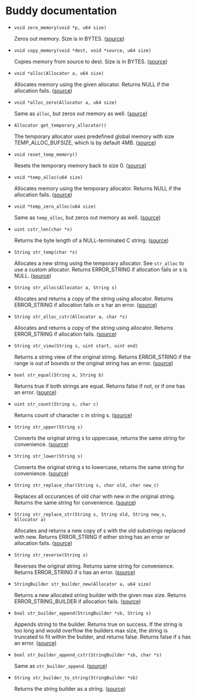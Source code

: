 # Buddy documentation

- `void zero_memory(void *p, u64 size)`

	Zeros out memory. Size is in BYTES. 
 ([source](buddy.h#30))
- `void copy_memory(void *dest, void *source, u64 size)`

	Copies memory from source to dest. Size is in BYTES. 
 ([source](buddy.h#30))
- `void *alloc(Allocator a, u64 size)`

	Allocates memory using the given allocator. Returns NULL if the allocation fails. 
 ([source](buddy.h#30))
- `void *alloc_zero(Allocator a, u64 size)`

	Same as `alloc`, but zeros out memory as well. 
 ([source](buddy.h#30))
- `Allocator get_temporary_allocator()`

	The temporary allocator uses predefined global memory with size TEMP_ALLOC_BUFSIZE, which is by default 4MB. 
 ([source](buddy.h#30))
- `void reset_temp_memory()`

	Resets the temporary memory back to size 0. 
 ([source](buddy.h#30))
- `void *temp_alloc(u64 size)`

	Allocates memory using the temporary allocator. Returns NULL if the allocation fails. 
 ([source](buddy.h#30))
- `void *temp_zero_alloc(u64 size)`

	Same as `temp_alloc`, but zeros out memory as well. 
 ([source](buddy.h#30))
- `uint cstr_len(char *s)`

	Returns the byte length of a NULL-terminated C string. 
 ([source](buddy.h#30))
- `String str_temp(char *s)`

	Allocates a new string using the temporary allocator. See `str_alloc` to use a custom allocator. Returns ERROR_STRING if allocation fails or s is NULL. 
 ([source](buddy.h#30))
- `String str_alloc(Allocator a, String s)`

	Allocates and returns a copy of the string using allocator. Returns ERROR_STRING if allocation fails or s har an error. 
 ([source](buddy.h#30))
- `String str_alloc_cstr(Allocator a, char *s)`

	Allocates and returns a copy of the string using allocator. Returns ERROR_STRING if allocation fails. 
 ([source](buddy.h#30))
- `String str_view(String s, uint start, uint end)`

	Returns a string view of the original string. Returns ERROR_STRING if the range is out of bounds or the original string has an error. 
 ([source](buddy.h#30))
- `bool str_equal(String a, String b)`

	Returns true if both strings are equal. Returns false if not, or if one has an error. 
 ([source](buddy.h#30))
- `uint str_count(String s, char c)`

	Returns count of character c in string s. 
 ([source](buddy.h#30))
- `String str_upper(String s)`

	Converts the original string s to uppercase, returns the same string for convenience. 
 ([source](buddy.h#30))
- `String str_lower(String s)`

	Converts the original string s to lowercase, returns the same string for convenience. 
 ([source](buddy.h#30))
- `String str_replace_char(String s, char old, char new_c)`

	Replaces all occurances of old char with new in the original string. Returns the same string for convenience. 
 ([source](buddy.h#30))
- `String str_replace_str(String s, String old, String new_s, Allocator a)`

	Allocates and returns a new copy of s with the old substrings replaced with new. Returns ERROR_STRING if either string has an error or allocation fails. 
 ([source](buddy.h#30))
- `String str_reverse(String s)`

	Reverses the original string. Returns same string for convenience. Returns ERROR_STRING if s has an error. 
 ([source](buddy.h#30))
- `StringBuilder str_builder_new(Allocator a, u64 size)`

	Returns a new allocated string builder with the given max size. Returns ERROR_STRING_BUILDER if allocation fails. 
 ([source](buddy.h#30))
- `bool str_builder_append(StringBuilder *sb, String s)`

	Appends string to the builder. Returns true on success. If the string is too long and would overflow the builders max size, the string is truncated to fit within the builder, and returns false. Returns false if s has an error. 
 ([source](buddy.h#30))
- `bool str_builder_append_cstr(StringBuilder *sb, char *s)`

	Same as `str_builder_append`. 
 ([source](buddy.h#30))
- `String str_builder_to_string(StringBuilder *sb)`

	Returns the string builder as a string. 
 ([source](buddy.h#30))